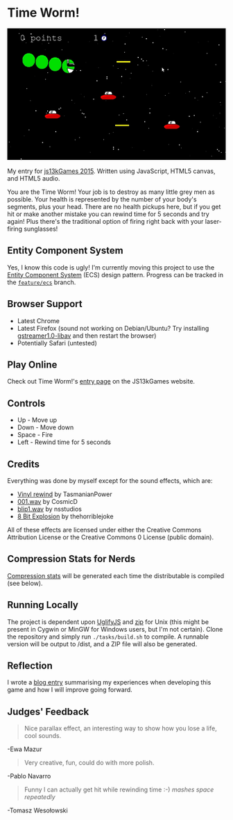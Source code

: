 # Time Worm!

![Screenshot](screenshots/full.jpeg)

My entry for [js13kGames 2015](http://js13kgames.com/). Written using JavaScript, HTML5 canvas, and HTML5 audio.

You are the Time Worm! Your job is to destroy as many little grey men as possible. Your health is represented by the number of your body's segments, plus your head. There are no health pickups here, but if you get hit or make another mistake you can rewind time for 5 seconds and try again! Plus there's the traditional option of firing right back with your laser-firing sunglasses!

## Entity Component System
Yes, I know this code is ugly! I'm currently moving this project to use the [Entity Component System](https://en.wikipedia.org/wiki/Entity_component_system) (ECS) design pattern. Progress can be tracked in the [`feature/ecs`](https://github.com/jamesseanwright/time-worm/tree/feature/ecs) branch.

## Browser Support
* Latest Chrome
* Latest Firefox (sound not working on Debian/Ubuntu? Try installing [gstreamer1.0-libav](https://packages.debian.org/search?keywords=gstreamer1.0-libav) and then restart the browser)
* Potentially Safari (untested)

## Play Online
Check out Time Worm!'s [entry page](http://js13kgames.com/entries/time-worm) on the JS13kGames website.

## Controls
* Up - Move up
* Down - Move down
* Space - Fire
* Left - Rewind time for 5 seconds

## Credits
Everything was done by myself except for the sound effects, which are:

* [Vinyl rewind](https://freesound.org/people/TasmanianPower/sounds/162493/) by TasmanianPower
* [001.wav](https://freesound.org/people/CosmicD/sounds/33482/) by CosmicD
* [blip1.wav](https://freesound.org/people/nsstudios/sounds/321103/) by nsstudios
* [8 Bit Explosion](https://freesound.org/people/thehorriblejoke/sounds/259962/) by thehorriblejoke

All of these effects are licensed under either the Creative Commons Attribution License or the Creative Commons 0 License (public domain).

## Compression Stats for Nerds
[Compression stats](COMPRESSION.md) will be generated each time the distributable is compiled (see below).

## Running Locally
The project is dependent upon [UglifyJS](https://github.com/mishoo/UglifyJS2) and [zip](http://linux.die.net/man/1/zip) for Unix (this might be present in Cygwin or MinGW for Windows users, but I'm not certain). Clone the repository and simply run `./tasks/build.sh` to compile. A runnable version will be output to /dist, and a ZIP file will also be generated.

## Reflection
I wrote a [blog entry](http://jamesswright.co.uk/blog/1442177-time-worm-js13kgames-entry) summarising my experiences when developing this game and how I will improve going forward.

## Judges' Feedback
> Nice parallax effect, an interesting way to show how you lose a life, cool sounds.

-Ewa Mazur

> Very creative, fun, could do with more polish.

-Pablo Navarro

> Funny I can actually get hit while rewinding time :-) *mashes space repeatedly*

-Tomasz Wesołowski
